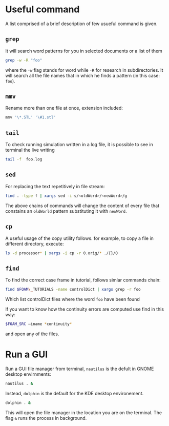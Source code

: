 # Useful command

A list comprised of a brief description of few usueful command is given.


## ```grep```
It will search word patterns for you in selected documents or a list of them

```sh
grep -w -R "foo"
```

where the ```-w``` flag stands for word while ```-R``` for research in subdirectories. 
It will search all the file names that in which he finds a pattern (in this case: 
```foo```).

## ```mmv```

Rename more than one file at once, extension included:

```sh
mmv '\*.STL' '\#1.stl'
```

## ```tail```
To check running simulation written in a log file, it is possible to see
in terminal the live writing

```sh
tail -f  foo.log
```

## ```sed```
For replacing the text repetitively in file stream:

```sh
find . -type f | xargs sed -i s/<oldWord>/<newWord>/g
```

The above chains of commands  will change the content of every file that constains an
```oldWorld``` pattern substituting it with ```newWord```. 

## ```cp```

A useful usage of the copy utility follows.
for example, to copy a file in different directory, execute:

```sh
ls -d processor* | xargs -i cp -r 0.orig/* ./{}/0
```

## ```find```

To find the correct case frame in tutorial, follows simlar commands chain:

```sh
find $FOAM\_TUTORIALS -name controlDict | xargs grep -r foo
```

Which list controlDict files where the word ```foo``` have been found

If you want to know how the continuity errors are computed use find in this way:

```sh
$FOAM_SRC –iname *continuity*
```

and open any of the files.

# Run a GUI

Run a GUI file manager from terminal, ```nautilus``` is the defult in GNOME
desktop envirnments:

```sh
nautilus . &
```

Instead, ```dolphin``` is the default for the KDE desktop environement.

```sh
dolphin . &
```

This will open the file manager in the location you are on the terminal. The
flag ```&``` runs the process in background.

<!--  Script to show the footer   -->
<html>
<script
    src="https://code.jquery.com/jquery-3.3.1.js"
    integrity="sha256-2Kok7MbOyxpgUVvAk/HJ2jigOSYS2auK4Pfzbm7uH60="
    crossorigin="anonymous">
</script>
<script>
$(function(){
  $("#footer").load("../footers/footer_first_level_depth.html");
});
</script>
<body>
<div id="footer"></div>
</body>
</html>

